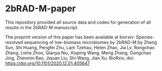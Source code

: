 # 2bRAD-M-paper

This repository provided all source data and codes for generation of all results in the 2bRAD-M manuscript.  

The preprint version of this paper has been available at biorxiv:  Species-resolved sequencing of low-biomass microbiomes by 2bRAD-M by Zheng Sun, Shi Huang, Pengfei Zhu, Lam Tzehau, Helen Zhao, Jia Lv, Rongchao Zhang, Lisha Zhou, Qianya Niu, Xiuping Wang, Meng Zhang, Gongchao Jing, Zhenmin Bao, Jiquan Liu, Shi Wang, Jian Xu. BioRxiv, doi: https://doi.org/10.1101/2020.12.01.405647
